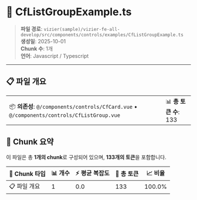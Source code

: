 # 📄 CfListGroupExample.ts

> **파일 경로**: `vizier(sample)/vizier-fe-all-develop/src/components/controls/examples/CfListGroupExample.ts`  
> **생성일**: 2025-10-01  
> **Chunk 수**: 1개  
> **언어**: Javascript / Typescript
---


## 📋 파일 개요

| | |
|--|--|
| 📦 **의존성**: `@/components/controls/CfCard.vue` • `@/components/controls/CfListGroup.vue` | 📊 **총 토큰 수**: 133 |






## 🧩 Chunk 요약

이 파일은 총 **1개의 chunk**로 구성되어 있으며, **133개의 토큰**을 포함합니다.

| 🧩 Chunk 타입 | 📊 개수 | ⚡ 평균 복잡도 | 📝 총 토큰 | 📈 비율 |
|---------------|--------|-------------|----------|--------|
| 📋 파일 개요 | 1 | 0.0 | 133 | 100.0% |


